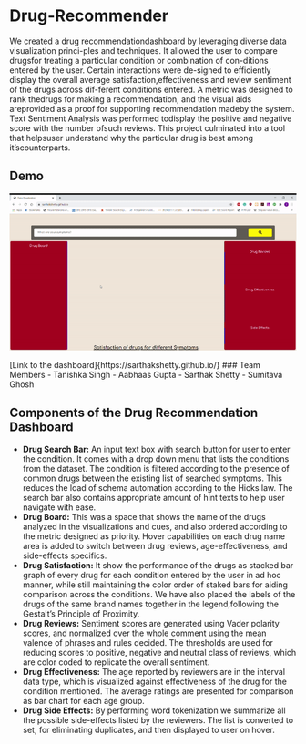 # Drug-Recommender
We  created  a  drug  recommendationdashboard by leveraging diverse data visualization princi-ples and techniques.  It allowed the user to compare drugsfor treating a particular condition or combination of con-ditions entered by the user.  Certain interactions were de-signed to efficiently display the overall average satisfaction,effectiveness and review sentiment of the drugs across dif-ferent conditions entered. A metric was designed to rank thedrugs for making a recommendation, and the visual aids areprovided as a proof for supporting recommendation madeby the system.   Text Sentiment Analysis was performed todisplay the positive and negative score with the number ofsuch reviews. This project culminated into a tool that helpsuser understand why the particular drug is best among it’scounterparts.


## Demo 

<p align="center">
  <img src="https://raw.githubusercontent.com/tanishkasingh9/Drug-Recommender/master/Demo/drugboard.gif"><br>
</p>
[Link to the dashboard]{https://sarthakshetty.github.io/}
### Team Members 
- Tanishka Singh 
- Aabhaas Gupta 
- Sarthak Shetty
- Sumitava Ghosh 

## Components of the Drug Recommendation Dashboard

-   <b>Drug Search Bar:</b> An input text box with search button for user to enter the condition. It comes with a drop down menu that lists the conditions from the dataset. The condition is filtered according to the presence of common drugs between the existing list of searched symptoms. This reduces the load of schema automation according to the Hicks law. The search bar also contains appropriate amount of hint texts to help user navigate with ease. 
-   <b>Drug Board:</b> This was a space that shows the name of the drugs analyzed in the visualizations and cues, and also ordered according to the metric designed as priority. Hover capabilities on each drug name area is added to switch between drug reviews, age-effectiveness, and side-effects specifics.
-   <b>Drug Satisfaction:</b> It show the performance of the drugs as stacked bar graph of every drug for each condition entered by the user in ad hoc manner, while still maintaining the color order of staked bars for aiding comparison across the conditions. We have also placed the labels of the drugs of the same brand names together in the legend,following the Gestalt’s Principle of Proximity.
-   <b>Drug Reviews:</b> Sentiment scores are generated using Vader polarity scores, and normalized over the whole comment using the mean valence of phrases and rules decided. The thresholds are used for reducing scores to positive, negative and neutral class of reviews, which are color coded to replicate the overall sentiment. 
-   <b>Drug Effectiveness:</b> The age reported by reviewers are in the interval data type, which is visualized against effectiveness of the drug for the condition mentioned. The average ratings are presented for comparison as bar chart for each age group.
-   <b>Drug Side Effects:</b> By performing word tokenization we summarize all the possible side-effects listed by the reviewers. The list is converted to set, for eliminating duplicates, and then displayed to user on hover.
